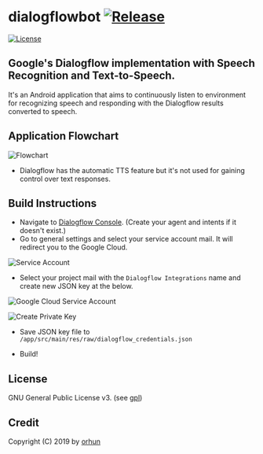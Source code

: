 # dialogflowbot [![Release](https://img.shields.io/github/release/orhun/dialogflowbot.svg?style=flat-square)](https://github.com/orhun/dialogflowbot/releases)

[![License](https://img.shields.io/github/license/orhun/dialogflowbot.svg?color=blue&style=flat-square)](./LICENSE)

## Google's Dialogflow implementation with Speech Recognition and Text-to-Speech.

It's an Android application that aims to continuously listen to environment for recognizing speech and responding with the Dialogflow results converted to speech.

## Application Flowchart

![Flowchart](https://user-images.githubusercontent.com/24392180/63889729-3e85d800-c9ea-11e9-9752-5932151b6226.png)

* Dialogflow has the automatic TTS feature but it's not used for gaining control over text responses. 

## Build Instructions

* Navigate to [Dialogflow Console](https://console.dialogflow.com). (Create your agent and intents if it doesn't exist.)
* Go to general settings and select your service account mail. It will redirect you to the Google Cloud.

![Service Account](https://user-images.githubusercontent.com/24392180/63890353-7a6d6d00-c9eb-11e9-8419-a29309aa4a52.png)

* Select your project mail with the `Dialogflow Integrations` name and create new JSON key at the below.

![Google Cloud Service Account](https://user-images.githubusercontent.com/24392180/63891074-0c29aa00-c9ed-11e9-92e4-8264e3baa1ee.png)

![Create Private Key](https://user-images.githubusercontent.com/24392180/63890583-fbc4ff80-c9eb-11e9-9c9e-e61f4014b647.png)

* Save JSON key file to `/app/src/main/res/raw/dialogflow_credentials.json`

* Build!

## License

GNU General Public License v3. (see [gpl](https://www.gnu.org/licenses/gpl.txt))

## Credit

Copyright (C) 2019 by [orhun](https://www.github.com/orhun)
